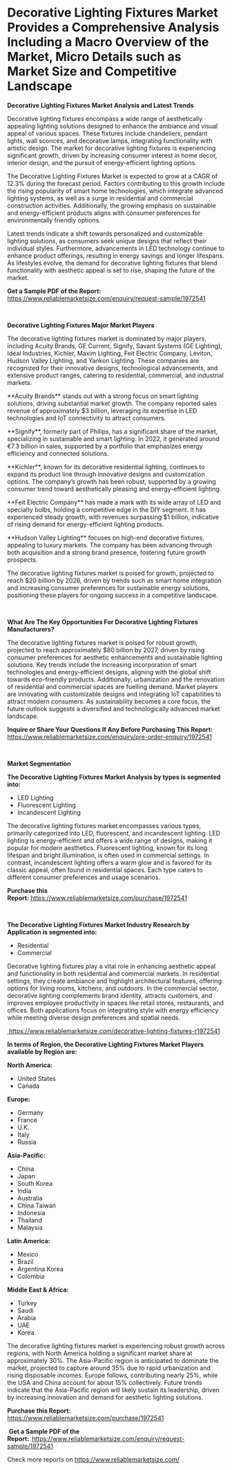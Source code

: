 <p><h1>Decorative Lighting Fixtures Market Provides a Comprehensive Analysis Including a Macro Overview of the Market, Micro Details such as Market Size and Competitive Landscape</h1></p><p><strong>Decorative Lighting Fixtures Market Analysis and Latest Trends</strong></p>
<p><p>Decorative lighting fixtures encompass a wide range of aesthetically appealing lighting solutions designed to enhance the ambiance and visual appeal of various spaces. These fixtures include chandeliers, pendant lights, wall sconces, and decorative lamps, integrating functionality with artistic design. The market for decorative lighting fixtures is experiencing significant growth, driven by increasing consumer interest in home decor, interior design, and the pursuit of energy-efficient lighting options.</p><p>The Decorative Lighting Fixtures Market is expected to grow at a CAGR of 12.3% during the forecast period. Factors contributing to this growth include the rising popularity of smart home technologies, which integrate advanced lighting systems, as well as a surge in residential and commercial construction activities. Additionally, the growing emphasis on sustainable and energy-efficient products aligns with consumer preferences for environmentally friendly options.</p><p>Latest trends indicate a shift towards personalized and customizable lighting solutions, as consumers seek unique designs that reflect their individual styles. Furthermore, advancements in LED technology continue to enhance product offerings, resulting in energy savings and longer lifespans. As lifestyles evolve, the demand for decorative lighting fixtures that blend functionality with aesthetic appeal is set to rise, shaping the future of the market.</p></p>
<p><strong>Get a Sample PDF of the Report:&nbsp;</strong> <a href="https://www.reliablemarketsize.com/enquiry/request-sample/1972541?utm_campaign=1939&utm_medium=2&utm_source=Github&utm_content=ia&utm_term=08022025&utm_id=decorative-lighting-fixtures">https://www.reliablemarketsize.com/enquiry/request-sample/1972541</a></p>
<p>&nbsp;</p>
<p><strong>Decorative Lighting Fixtures Major Market Players</strong></p>
<p><p>The decorative lighting fixtures market is dominated by major players, including Acuity Brands, GE Current, Signify, Savant Systems (GE Lighting), Ideal Industries, Kichler, Maxim Lighting, Feit Electric Company, Leviton, Hudson Valley Lighting, and Yankon Lighting. These companies are recognized for their innovative designs, technological advancements, and extensive product ranges, catering to residential, commercial, and industrial markets.</p><p>**Acuity Brands** stands out with a strong focus on smart lighting solutions, driving substantial market growth. The company reported sales revenue of approximately $3 billion, leveraging its expertise in LED technologies and IoT connectivity to attract consumers.</p><p>**Signify**, formerly part of Philips, has a significant share of the market, specializing in sustainable and smart lighting. In 2022, it generated around €7.3 billion in sales, supported by a portfolio that emphasizes energy efficiency and connected solutions.</p><p>**Kichler**, known for its decorative residential lighting, continues to expand its product line through innovative designs and customization options. The company’s growth has been robust, supported by a growing consumer trend toward aesthetically pleasing and energy-efficient lighting.</p><p>**Feit Electric Company** has made a mark with its wide array of LED and specialty bulbs, holding a competitive edge in the DIY segment. It has experienced steady growth, with revenues surpassing $1 billion, indicative of rising demand for energy-efficient lighting products.</p><p>**Hudson Valley Lighting** focuses on high-end decorative fixtures, appealing to luxury markets. The company has been advancing through both acquisition and a strong brand presence, fostering future growth prospects.</p><p>The decorative lighting fixtures market is poised for growth, projected to reach $20 billion by 2026, driven by trends such as smart home integration and increasing consumer preferences for sustainable energy solutions, positioning these players for ongoing success in a competitive landscape.</p></p>
<p>&nbsp;</p>
<p><strong>What Are The Key Opportunities For Decorative Lighting Fixtures Manufacturers?</strong></p>
<p><p>The decorative lighting fixtures market is poised for robust growth, projected to reach approximately $80 billion by 2027, driven by rising consumer preferences for aesthetic enhancements and sustainable lighting solutions. Key trends include the increasing incorporation of smart technologies and energy-efficient designs, aligning with the global shift towards eco-friendly products. Additionally, urbanization and the renovation of residential and commercial spaces are fuelling demand. Market players are innovating with customizable designs and integrating IoT capabilities to attract modern consumers. As sustainability becomes a core focus, the future outlook suggests a diversified and technologically advanced market landscape.</p></p>
<p><strong>Inquire or Share Your Questions If Any Before Purchasing This Report:</strong> <a href="https://www.reliablemarketsize.com/enquiry/pre-order-enquiry/1972541?utm_campaign=1939&utm_medium=2&utm_source=Github&utm_content=ia&utm_term=08022025&utm_id=decorative-lighting-fixtures">https://www.reliablemarketsize.com/enquiry/pre-order-enquiry/1972541</a></p>
<p>&nbsp;</p>
<p><strong>Market Segmentation</strong></p>
<p><strong>The Decorative Lighting Fixtures Market Analysis by types is segmented into:</strong></p>
<p><ul><li>LED Lighting</li><li>Fluorescent Lighting</li><li>Incandescent Lighting</li></ul></p>
<p><p>The decorative lighting fixtures market encompasses various types, primarily categorized into LED, fluorescent, and incandescent lighting. LED lighting is energy-efficient and offers a wide range of designs, making it popular for modern aesthetics. Fluorescent lighting, known for its long lifespan and bright illumination, is often used in commercial settings. In contrast, incandescent lighting offers a warm glow and is favored for its classic appeal, often found in residential spaces. Each type caters to different consumer preferences and usage scenarios.</p></p>
<p><strong>Purchase this Report:&nbsp;</strong><a href="https://www.reliablemarketsize.com/purchase/1972541?utm_campaign=1939&utm_medium=2&utm_source=Github&utm_content=ia&utm_term=08022025&utm_id=decorative-lighting-fixtures">https://www.reliablemarketsize.com/purchase/1972541</a></p>
<p>&nbsp;</p>
<p><strong>The Decorative Lighting Fixtures Market Industry Research by Application is segmented into:</strong></p>
<p><ul><li>Residential</li><li>Commercial</li></ul></p>
<p><p>Decorative lighting fixtures play a vital role in enhancing aesthetic appeal and functionality in both residential and commercial markets. In residential settings, they create ambiance and highlight architectural features, offering options for living rooms, kitchens, and outdoors. In the commercial sector, decorative lighting complements brand identity, attracts customers, and improves employee productivity in spaces like retail stores, restaurants, and offices. Both applications focus on integrating style with energy efficiency while meeting diverse design preferences and spatial needs.</p></p>
<p><a href="https://www.reliablemarketsize.com/decorative-lighting-fixtures-r1972541?utm_campaign=1939&utm_medium=2&utm_source=Github&utm_content=ia&utm_term=08022025&utm_id=decorative-lighting-fixtures">&nbsp;https://www.reliablemarketsize.com/decorative-lighting-fixtures-r1972541</a></p>
<p><strong>In terms of Region, the Decorative Lighting Fixtures Market Players available by Region are:</strong></p>
<p>
    <p> <strong> North America: </strong>
        <ul>
            <li>United States</li>
            <li>Canada</li>
        </ul>
        </p> 
    <p> <strong> Europe: </strong>
        <ul>
            <li>Germany</li>
            <li>France</li>
            <li>U.K.</li>
            <li>Italy</li>
            <li>Russia</li>
        </ul>
        </p> 
    <p> <strong> Asia-Pacific: </strong>
        <ul>
            <li>China</li>
            <li>Japan</li>
            <li>South Korea</li>
            <li>India</li>
            <li>Australia</li>
            <li>China Taiwan</li>
            <li>Indonesia</li>
            <li>Thailand</li>
            <li>Malaysia</li>
        </ul>
        </p> 
    <p> <strong> Latin America: </strong>
        <ul>
            <li>Mexico</li>
            <li>Brazil</li>
            <li>Argentina Korea</li>
            <li>Colombia</li>
        </ul>
        </p> 
    <p> <strong> Middle East & Africa: </strong>
        <ul>
            <li>Turkey</li>
            <li>Saudi</li>
            <li>Arabia</li>
            <li>UAE</li>
            <li>Korea</li>
        </ul>
    </p>
    </p>
<p><p>The decorative lighting fixtures market is experiencing robust growth across regions, with North America holding a significant market share at approximately 30%. The Asia-Pacific region is anticipated to dominate the market, projected to capture around 35% due to rapid urbanization and rising disposable incomes. Europe follows, contributing nearly 25%, while the USA and China account for about 15% collectively. Future trends indicate that the Asia-Pacific region will likely sustain its leadership, driven by increasing innovation and demand for aesthetic lighting solutions.</p></p>
<p><strong>Purchase this Report: </strong><a href="https://www.reliablemarketsize.com/purchase/1972541?utm_campaign=1939&utm_medium=2&utm_source=Github&utm_content=ia&utm_term=08022025&utm_id=decorative-lighting-fixtures">https://www.reliablemarketsize.com/purchase/1972541</a></p>
<p>&nbsp;<strong>Get a Sample PDF of the Report:&nbsp;&nbsp;</strong><a href="https://www.reliablemarketsize.com/enquiry/request-sample/1972541?utm_campaign=1939&utm_medium=2&utm_source=Github&utm_content=ia&utm_term=08022025&utm_id=decorative-lighting-fixtures">https://www.reliablemarketsize.com/enquiry/request-sample/1972541</a></p>
<p><strong></strong></p>
<p>Check more reports on <a href="https://www.reliablemarketsize.com/?utm_campaign=1939&utm_medium=2&utm_source=Github&utm_content=ia&utm_term=08022025&utm_id=decorative-lighting-fixtures">https://www.reliablemarketsize.com/</a></p>